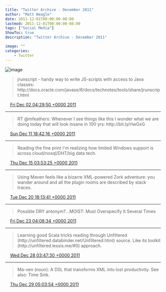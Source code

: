 ```yaml
---
title: "Twitter Archive - December 2011"
author: "Matt Weagle"
date: 2011-12-01T00:00:00-08:00
lastmod: 2011-12-01T00:00:00-08:00
tags: ["Social Media"]
ShowToc: true
description: "Twitter Archive - December 2011"

image: ""
categories: 
    - Twitter
---
```

![image](/sadtwitterbird3.jpg)

> jrunscript \- handy way to write JS\-scripts with access to Java classes: http://docs\.oracle\.com/javase/6/docs/technotes/tools/share/jrunscript\.html

<img src="./media/tweet.ico" width="12" /> [Fri Dec 02 04:29:50 +0000 2011](https://twitter.com/mweagle/status/142460440184762368)

----

> RT @mfeathers: Whenever I see things like this I wonder what we are doing today that will look insane in 100 yrs: http://bit\.ly/rIwGxG

<img src="./media/tweet.ico" width="12" /> [Sun Dec 11 18:42:16 +0000 2011](https://twitter.com/mweagle/status/145936453782863872)

----

> Reading the fine print I'm realizing how limited Windows support is across cloud/nosql/DHT/big data tech\.

<img src="./media/tweet.ico" width="12" /> [Thu Dec 15 03:53:25 +0000 2011](https://twitter.com/mweagle/status/147162320035004416)

----

> Using Maven feels like a bizarre XML\-powered Zork adventure: you wander around and all the plugin rooms are described by stack traces\.

<img src="./media/tweet.ico" width="12" /> [Tue Dec 20 18:13:41 +0000 2011](https://twitter.com/mweagle/status/149190749274112001)

----

> Possible DRY antonym?\.\.\.MOIST: Must Overspecify It Several Times

<img src="./media/tweet.ico" width="12" /> [Fri Dec 23 04:08:34 +0000 2011](https://twitter.com/mweagle/status/150065233099104258)

----

> Learning good Scala tricks reading through Unfiltered \(http://unfiltered\.databinder\.net/Unfiltered\.html\) source\.   Like its toolkit \(http://unfiltered\.lessis\.me/\#0\) approach\.

<img src="./media/tweet.ico" width="12" /> [Wed Dec 28 03:47:30 +0000 2011](https://twitter.com/mweagle/status/151871873389559810)

----

> Ma\-ven \(noun\): A DSL that transforms XML into lost productivity\.  See also: Time Sink\.

<img src="./media/tweet.ico" width="12" /> [Thu Dec 29 05:03:54 +0000 2011](https://twitter.com/mweagle/status/152253484635402240)
